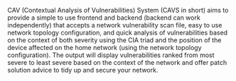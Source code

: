 CAV (Contextual Analysis of Vulnerabilities) System (CAVS in short) aims to provide a simple to use frontend and backend (backend can work independently) that accepts a network vulnerability scan file, easy to use network topology configuration, and quick analysis of vulnerabilities based on the context of both severity using the CIA triad and the position of the device affected on the home network (using the network topology configuration). The output will display vulnerabilities ranked from most severe to least severe based on the context of the network and offer patch solution advice to tidy up and secure your network.
